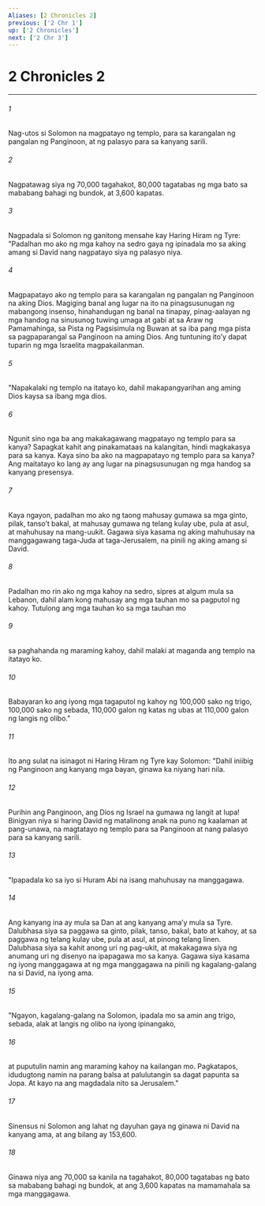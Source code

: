 ```yaml
---
Aliases: [2 Chronicles 2]
previous: ['2 Chr 1']
up: ['2 Chronicles']
next: ['2 Chr 3']
---
```

# 2 Chronicles 2

***

###### 1
Nag-utos si Solomon na magpatayo ng templo, para sa karangalan ng pangalan ng Panginoon, at ng palasyo para sa kanyang sarili. 

###### 2
Nagpatawag siya ng 70,000 tagahakot, 80,000 tagatabas ng mga bato sa mababang bahagi ng bundok, at 3,600 kapatas. 

###### 3
Nagpadala si Solomon ng ganitong mensahe kay Haring Hiram ng Tyre: "Padalhan mo ako ng mga kahoy na sedro gaya ng ipinadala mo sa aking amang si David nang nagpatayo siya ng palasyo niya. 

###### 4
Magpapatayo ako ng templo para sa karangalan ng pangalan ng Panginoon na aking Dios. Magiging banal ang lugar na ito na pinagsusunugan ng mabangong insenso, hinahandugan ng banal na tinapay, pinag-aalayan ng mga handog na sinusunog tuwing umaga at gabi at sa Araw ng Pamamahinga, sa Pista ng Pagsisimula ng Buwan at sa iba pang mga pista sa pagpaparangal sa Panginoon na aming Dios. Ang tuntuning itoʼy dapat tuparin ng mga Israelita magpakailanman. 

###### 5
"Napakalaki ng templo na itatayo ko, dahil makapangyarihan ang aming Dios kaysa sa ibang mga dios. 

###### 6
Ngunit sino nga ba ang makakagawang magpatayo ng templo para sa kanya? Sapagkat kahit ang pinakamataas na kalangitan, hindi magkakasya para sa kanya. Kaya sino ba ako na magpapatayo ng templo para sa kanya? Ang maitatayo ko lang ay ang lugar na pinagsusunugan ng mga handog sa kanyang presensya. 

###### 7
Kaya ngayon, padalhan mo ako ng taong mahusay gumawa sa mga ginto, pilak, tansoʼt bakal, at mahusay gumawa ng telang kulay ube, pula at asul, at mahuhusay na mang-uukit. Gagawa siya kasama ng aking mahuhusay na manggagawang taga-Juda at taga-Jerusalem, na pinili ng aking amang si David. 

###### 8
Padalhan mo rin ako ng mga kahoy na sedro, sipres at algum mula sa Lebanon, dahil alam kong mahusay ang mga tauhan mo sa pagputol ng kahoy. Tutulong ang mga tauhan ko sa mga tauhan mo 

###### 9
sa paghahanda ng maraming kahoy, dahil malaki at maganda ang templo na itatayo ko. 

###### 10
Babayaran ko ang iyong mga tagaputol ng kahoy ng 100,000 sako ng trigo, 100,000 sako ng sebada, 110,000 galon ng katas ng ubas at 110,000 galon ng langis ng olibo." 

###### 11
Ito ang sulat na isinagot ni Haring Hiram ng Tyre kay Solomon: "Dahil iniibig ng Panginoon ang kanyang mga bayan, ginawa ka niyang hari nila. 

###### 12
Purihin ang Panginoon, ang Dios ng Israel na gumawa ng langit at lupa! Binigyan niya si haring David ng matalinong anak na puno ng kaalaman at pang-unawa, na magtatayo ng templo para sa Panginoon at nang palasyo para sa kanyang sarili. 

###### 13
"Ipapadala ko sa iyo si Huram Abi na isang mahuhusay na manggagawa. 

###### 14
Ang kanyang ina ay mula sa Dan at ang kanyang amaʼy mula sa Tyre. Dalubhasa siya sa paggawa sa ginto, pilak, tanso, bakal, bato at kahoy, at sa paggawa ng telang kulay ube, pula at asul, at pinong telang linen. Dalubhasa siya sa kahit anong uri ng pag-ukit, at makakagawa siya ng anumang uri ng disenyo na ipapagawa mo sa kanya. Gagawa siya kasama ng iyong manggagawa at ng mga manggagawa na pinili ng kagalang-galang na si David, na iyong ama. 

###### 15
"Ngayon, kagalang-galang na Solomon, ipadala mo sa amin ang trigo, sebada, alak at langis ng olibo na iyong ipinangako, 

###### 16
at puputulin namin ang maraming kahoy na kailangan mo. Pagkatapos, idudugtong namin na parang balsa at palulutangin sa dagat papunta sa Jopa. At kayo na ang magdadala nito sa Jerusalem." 

###### 17
Sinensus ni Solomon ang lahat ng dayuhan gaya ng ginawa ni David na kanyang ama, at ang bilang ay 153,600. 

###### 18
Ginawa niya ang 70,000 sa kanila na tagahakot, 80,000 tagatabas ng bato sa mababang bahagi ng bundok, at ang 3,600 kapatas na mamamahala sa mga manggagawa.
